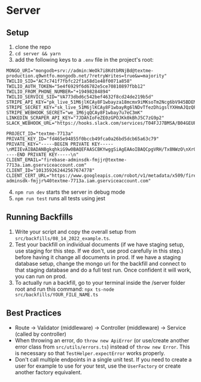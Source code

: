 # Server

## Setup

1. clone the repo
2. `cd server && yarn`
3. add the following keys to a `.env` file in the project's root:

```
MONGO_URI="mongodb+srv://admin:WeOk7i8KdtbRNjBd@textme-production.q9wntfo.mongodb.net/?retryWrites=true&w=majority"
TWILIO_SID="AC7c741f7fbfc22f1a58d1e48f0071a858"
TWILIO_AUTH_TOKEN="5e4f6929f6d6782e5ce70810897fbb12"
TWILIO_FROM_PHONE_NUMBER="+19498284894"
TWILIO_SERVICE_SID="VA773dbd6c542bef4632f8cd24de219b5d"
STRIPE_API_KEY="pk_live_51M6jlKCAy8F1wbayza18mcmx9iMKsoTm2Ncg6bV945BDEMWWW7FuWOVmv5Uc30iZQzEMEoykDAVzpSn0I6bkYdiz00X2SxGl0x"
STRIPE_SECRET_KEY="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"
STRIPE_WEBHOOK_SECRET="we_1M6jqQCAy8F1wbay7u7eC3mK"
LINKEDIN_SCRAPER_API_KEY="7JDAhIoFeZE0zGPOJKk0kBhJ5C7zG9p2"
SLACK_WEBHOOK_URL="https://hooks.slack.com/services/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"

PROJECT_ID="textme-7713a"
PRIVATE_KEY_ID="fd465e94855f0bccb49fca0a26bd5dcb65a63c79"
PRIVATE_KEY="-----BEGIN PRIVATE KEY-----\nMIIEvAIBADANBgkqhkiG9w0BAQEFAASCBKYwggSiAgEAAoIBAQCpgVRH/Tx8NWzO\nXrQtPzUFMph6/RZT/W6Z68VRrcA+1uejqVpfP4QPrrQJaZ6sDxZxQ+WN1c3yxytN\n1tPVq25NOc8hKQNCkKNgX84aXdlOwUQIZkZxLiJWxOlEfkXQFyk3yp+rDN8cFNiR\nGhwKks0xte/Hw99q8yKJ4eMoHo8Nki1R79SbkYzGOeuxYA5C/Qp3usMBlSRZGcdt\n8CwJkr8BPXgkLI2Z+LyCwQG1fNGsVYG+ekSrygxjzYY0qU6yR1UHCucTdqZN+yDp\nsakFa2rZ1drGzuhF49bOu5PibejHbQA/HAkNvs++YmLne6SC9hPUVqWy7Ju4FSOW\nGKbl424lAgMBAAECggEAJyrOtknCObNAnpkMii4CSt6rlDO5/pNfhKqRsDN1ai/P\nW6ZszviGw/bq/AfPVdOwrGBzgSgnzBMQow5iaYuQ08BpZ7Cp4643SjQpFDeeWI/Y\n8BXt7gYqgiFDA4QoDpLjf9ROu8AgJ8V7W2AMnbbZOkTfkKnmjLh8wR6UljcleA1w\nC14ZOHnsXnep/Alml/JwfjTk9q/cj6HLaTogn45+PU6RAyK5gtMwEu9KfOFytIVe\nhJ5d59XTGGCG3GhljH4bNSy1YfiMZMB7CFNPL/FCNM0jLYmiwiw37+uR56/FSuo+\nh4Nj+By34Tf9GD7bchk9ENvC9ffDOL3K3Vqo5iulcQKBgQDbkOp5GKTFp76dAG77\nKLtHdEXm33bnwzsS7mESMjIO6TTebQaENZf11VynULzGyXA2ifRyLdac+RXwquY9\ngaH6zXlpk0/KAFBOHL8AI8tYqI2Josd+TWJVK56XczJj7OokS76883e68NFCc4GG\nLvT12sluFQ8OmVJXofyuHj6FWQKBgQDFodiGKU0Jg9wsa+U42G2wtiBxMx5174Cc\nhtX+jbq1y1J+uSgA7iq3PbQNgckV0N2ET23MxlNWkC0plZL9f2UcOs3FtP9wxkCa\n2TcQuWJMQo20IhRgAi0H0VtIozzSLHLktiUBDZiFXZlnpxcFzurGQOBiWTXvf5ea\nT0khCra5rQKBgBSpO1cv2Xl8AnTVsJvTxmO/7j/+cTr35Rwv8FR9ArbifQYdLkrM\nnEMW08Qu1cTC+ds3+hewdoyI5+agvk+1Xh+yrCUiJpT0mJnxHIwP0jfCjKcR+UHK\nWGF5XFAWF/zNM2887XLsWizuMlLVea+9xXFJKEFCnAscpGH4rUVZNTrpAoGAWFRU\nvOm6p7UKc8QpZ/W7WM6dw1pQk+9ecRcGj8XynAvqq/6/NWM9LjbiwWKvaBO43cjO\nT0aYusinlr1mO+xzWWGi1Gln/ZRuDYdlyBDDMUhRox/UMXDnhWX5wYZLybfaBgSu\nl0DnWTwTMzOH462uWrtmTi6HH6rMLEiha6YpMuUCgYBQJMCL4BCTzfJj5HYfp2i+\n9MgWV5Jp8gB758ad/zKTaW9UdFMxkvieHgWuRbHs2OScuoNVvTitGj1GtRx85WEY\nCSPVeRnSr4rYncA4JC2joh9mzqjeRhxeTMAhTbgTzh2rZo7TAXEtjRmhAOH7IuY1\nKtSChCGW+Co7pMk2we4Rng==\n-----END PRIVATE KEY-----\n"
CLIENT_EMAIL="firebase-adminsdk-fmjjr@textme-7713a.iam.gserviceaccount.com"
CLIENT_ID="101359262442567674778"
CLIENT_CERT_URL="https://www.googleapis.com/robot/v1/metadata/x509/firebase-adminsdk-fmjjr%40textme-7713a.iam.gserviceaccount.com"
```

4. `npm run dev` starts the server in debug mode
5. `npm run test` runs all tests using jest

## Running Backfills

1. Write your script and copy the overall setup from `src/backfills/08_14_2022_example.ts`.
2. Test your backfill on individual documents (if we have staging setup, use staging for this step. If we don't, use prod carefully in this step.) before having it change all documents in prod. If we have a staging database setup, change the mongo uri for the backfill and connect to that staging database and do a full test run. Once confident it will work, you can run on prod.
3. To actually run a backfill, go to your terminal inside the /server folder root and run this command: `npx ts-node src/backfills/YOUR_FILE_NAME.ts`

## Best Practices

- Route -> Validator (middleware) -> Controller (middleware) -> Service (called by controller)
- When throwing an error, do `throw new ApiError` (or use/create another error class from `src/utils/errors.ts`) instead of `throw new Error`. This is necessary so that `TestHelper.expectError` works properly.
- Don't call multiple endpoints in a single unit test. If you need to create a user for example to use for your test, use the `UserFactory` or create another factory equivalent.
